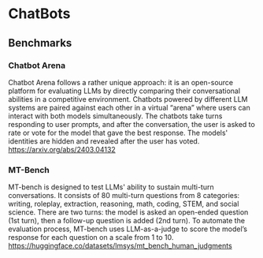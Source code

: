 # ChatBots

## Benchmarks

### Chatbot Arena

Chatbot Arena follows a rather unique approach: it is an open-source platform for evaluating LLMs by directly comparing their conversational abilities in a competitive environment. Chatbots powered by different LLM systems are paired against each other in a virtual “arena” where users can interact with both models simultaneously. The chatbots take turns responding to user prompts, and after the conversation, the user is asked to rate or vote for the model that gave the best response. The models' identities are hidden and revealed after the user has voted.  
https://arxiv.org/abs/2403.04132


### MT-Bench
MT-bench is designed to test LLMs' ability to sustain multi-turn conversations. It consists of 80 multi-turn questions from 8 categories: writing, roleplay, extraction, reasoning, math, coding, STEM, and social science. There are two turns: the model is asked an open-ended question (1st turn), then a follow-up question is added (2nd turn). To automate the evaluation process, MT-bench uses LLM-as-a-judge to score the model’s response for each question on a scale from 1 to 10.  
https://huggingface.co/datasets/lmsys/mt_bench_human_judgments  